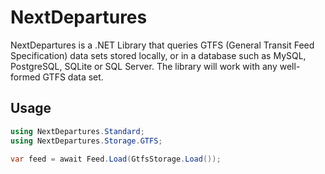 # NextDepartures

NextDepartures is a .NET Library that queries GTFS (General
Transit Feed Specification) data sets stored locally, or in a
database such as MySQL, PostgreSQL, SQLite or SQL Server. The
library will work with any well-formed GTFS data set.

## Usage

```csharp
using NextDepartures.Standard;
using NextDepartures.Storage.GTFS;

var feed = await Feed.Load(GtfsStorage.Load());
```